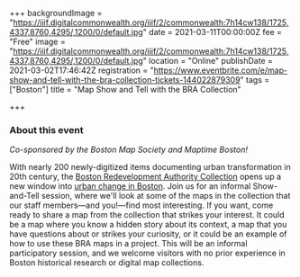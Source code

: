 +++
backgroundImage = "https://iiif.digitalcommonwealth.org/iiif/2/commonwealth:7h14cw138/1725,4337,8760,4295/,1200/0/default.jpg"
date = 2021-03-11T00:00:00Z
fee = "Free"
image = "https://iiif.digitalcommonwealth.org/iiif/2/commonwealth:7h14cw138/1725,4337,8760,4295/,1200/0/default.jpg"
location = "Online"
publishDate = 2021-03-02T17:46:42Z
registration = "https://www.eventbrite.com/e/map-show-and-tell-with-the-bra-collection-tickets-144022879309"
tags = ["Boston"]
title = "Map Show and Tell with the BRA Collection"

+++
### About this event

_Co-sponsored by the Boston Map Society and Maptime Boston!_

With nearly 200 newly-digitized items documenting urban transformation in 20th century, the [Boston Redevelopment Authority Collection](https://collections.leventhalmap.org/collections/commonwealth:7h14cv132) opens up a new window into [urban change in Boston](https://www.leventhalmap.org/articles/a-new-view-into-urban-renewal-in-boston/). Join us for an informal Show-and-Tell session, where we'll look at some of the maps in the collection that our staff members—and you!—find most interesting. If you want, come ready to share a map from the collection that strikes your interest. It could be a map where you know a hidden story about its context, a map that you have questions about or strikes your curiosity, or it could be an example of how to use these BRA maps in a project. This will be an informal participatory session, and we welcome visitors with no prior experience in Boston historical research or digital map collections.